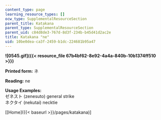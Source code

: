 ```yaml
---
content_type: page
learning_resource_types: []
ocw_type: SupplementalResourceSection
parent_title: Katakana
parent_type: SupplementalResourceSection
parent_uid: c84d8de3-767d-8d3f-234b-b45d41d2ac2e
title: Katakana "ne"
uid: 10be0dea-ca3f-2459-b1dc-224681b95a47
---
```


**![0545.gif]({{< resource_file 67b4bf62-8e92-4a4a-840b-10b1374ff510 >}})**

**Printed form:** ネ

**Reading:** ne

**Usage Examples:**  
ゼネスト (zenesuto) general strike  
ネクタイ (nekutai) necktie

\[[Home]({{< baseurl >}}/pages/katakana)\]